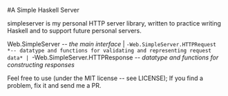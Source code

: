 #A Simple Haskell Server

simpleserver is my personal HTTP server library, written to practice writing Haskell and to support future personal servers.

Web.SimpleServer *-- the main interface*
  |
  `-Web.SimpleServer.HTTPRequest *-- datatype and functions for validating and representing request data*
  |
  `-Web.SimpleServer.HTTPResponse *-- datatype and functions for constructing responses*

Feel free to use (under the MIT license -- see LICENSE); If you find a problem, fix it and send me a PR.
